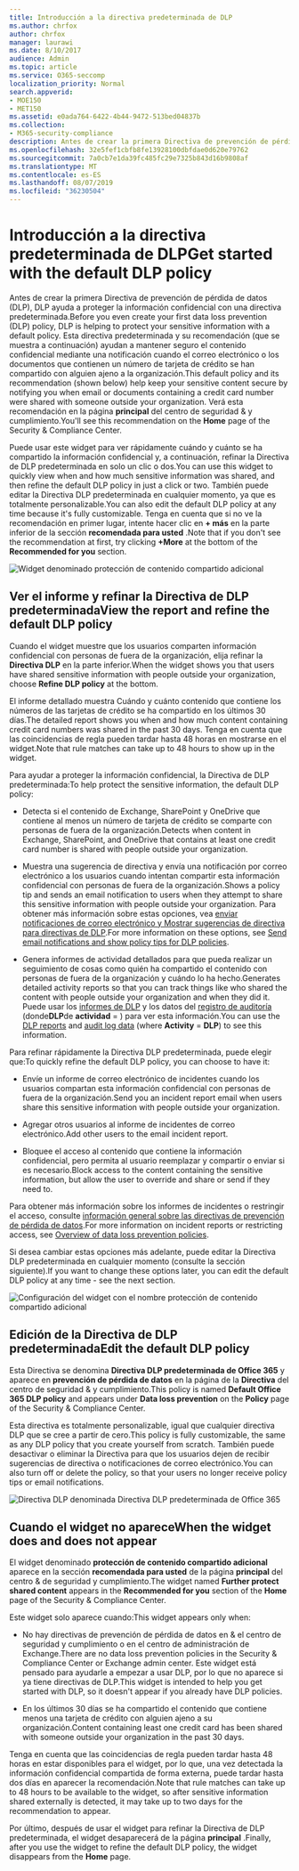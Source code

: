 ```yaml
---
title: Introducción a la directiva predeterminada de DLP
ms.author: chrfox
author: chrfox
manager: laurawi
ms.date: 8/10/2017
audience: Admin
ms.topic: article
ms.service: O365-seccomp
localization_priority: Normal
search.appverid:
- MOE150
- MET150
ms.assetid: e0ada764-6422-4b44-9472-513bed04837b
ms.collection:
- M365-security-compliance
description: Antes de crear la primera Directiva de prevención de pérdida de datos (DLP), DLP ayuda a proteger la información confidencial con una directiva predeterminada. Esta directiva predeterminada y su recomendación (que se muestra a continuación) ayudan a mantener seguro el contenido confidencial mediante una notificación cuando el correo electrónico o los documentos que contienen un número de tarjeta de crédito se han compartido con alguien ajeno a la organización.
ms.openlocfilehash: 32e5fef1cbfb8fe13928100dbfdae0d620e79762
ms.sourcegitcommit: 7a0cb7e1da39fc485fc29e7325b843d16b9808af
ms.translationtype: MT
ms.contentlocale: es-ES
ms.lasthandoff: 08/07/2019
ms.locfileid: "36230504"
---
```

# <a name="get-started-with-the-default-dlp-policy"></a><span data-ttu-id="5537b-104">Introducción a la directiva predeterminada de DLP</span><span class="sxs-lookup"><span data-stu-id="5537b-104">Get started with the default DLP policy</span></span>

<span data-ttu-id="5537b-105">Antes de crear la primera Directiva de prevención de pérdida de datos (DLP), DLP ayuda a proteger la información confidencial con una directiva predeterminada.</span><span class="sxs-lookup"><span data-stu-id="5537b-105">Before you even create your first data loss prevention (DLP) policy, DLP is helping to protect your sensitive information with a default policy.</span></span> <span data-ttu-id="5537b-106">Esta directiva predeterminada y su recomendación (que se muestra a continuación) ayudan a mantener seguro el contenido confidencial mediante una notificación cuando el correo electrónico o los documentos que contienen un número de tarjeta de crédito se han compartido con alguien ajeno a la organización.</span><span class="sxs-lookup"><span data-stu-id="5537b-106">This default policy and its recommendation (shown below) help keep your sensitive content secure by notifying you when email or documents containing a credit card number were shared with someone outside your organization.</span></span> <span data-ttu-id="5537b-107">Verá esta recomendación en la página **principal** del centro de seguridad &amp; y cumplimiento.</span><span class="sxs-lookup"><span data-stu-id="5537b-107">You'll see this recommendation on the **Home** page of the Security &amp; Compliance Center.</span></span> 
  
<span data-ttu-id="5537b-108">Puede usar este widget para ver rápidamente cuándo y cuánto se ha compartido la información confidencial y, a continuación, refinar la Directiva de DLP predeterminada en solo un clic o dos.</span><span class="sxs-lookup"><span data-stu-id="5537b-108">You can use this widget to quickly view when and how much sensitive information was shared, and then refine the default DLP policy in just a click or two.</span></span> <span data-ttu-id="5537b-109">También puede editar la Directiva DLP predeterminada en cualquier momento, ya que es totalmente personalizable.</span><span class="sxs-lookup"><span data-stu-id="5537b-109">You can also edit the default DLP policy at any time because it's fully customizable.</span></span> <span data-ttu-id="5537b-110">Tenga en cuenta que si no ve la recomendación en primer lugar, intente hacer clic en **+ más** en la parte inferior de la sección **recomendada para usted** .</span><span class="sxs-lookup"><span data-stu-id="5537b-110">Note that if you don't see the recommendation at first, try clicking **+More** at the bottom of the **Recommended for you** section.</span></span> 
  
![Widget denominado protección de contenido compartido adicional](media/2bae6dbc-cc92-4f35-b54c-c36e60226b5b.png)
  
## <a name="view-the-report-and-refine-the-default-dlp-policy"></a><span data-ttu-id="5537b-112">Ver el informe y refinar la Directiva de DLP predeterminada</span><span class="sxs-lookup"><span data-stu-id="5537b-112">View the report and refine the default DLP policy</span></span>

<span data-ttu-id="5537b-113">Cuando el widget muestre que los usuarios comparten información confidencial con personas de fuera de la organización, elija refinar la **Directiva DLP** en la parte inferior.</span><span class="sxs-lookup"><span data-stu-id="5537b-113">When the widget shows you that users have shared sensitive information with people outside your organization, choose **Refine DLP policy** at the bottom.</span></span> 
  
<span data-ttu-id="5537b-114">El informe detallado muestra Cuándo y cuánto contenido que contiene los números de las tarjetas de crédito se ha compartido en los últimos 30 días.</span><span class="sxs-lookup"><span data-stu-id="5537b-114">The detailed report shows you when and how much content containing credit card numbers was shared in the past 30 days.</span></span> <span data-ttu-id="5537b-115">Tenga en cuenta que las coincidencias de regla pueden tardar hasta 48 horas en mostrarse en el widget.</span><span class="sxs-lookup"><span data-stu-id="5537b-115">Note that rule matches can take up to 48 hours to show up in the widget.</span></span>
  
<span data-ttu-id="5537b-116">Para ayudar a proteger la información confidencial, la Directiva de DLP predeterminada:</span><span class="sxs-lookup"><span data-stu-id="5537b-116">To help protect the sensitive information, the default DLP policy:</span></span>
  
- <span data-ttu-id="5537b-117">Detecta si el contenido de Exchange, SharePoint y OneDrive que contiene al menos un número de tarjeta de crédito se comparte con personas de fuera de la organización.</span><span class="sxs-lookup"><span data-stu-id="5537b-117">Detects when content in Exchange, SharePoint, and OneDrive that contains at least one credit card number is shared with people outside your organization.</span></span>
    
- <span data-ttu-id="5537b-118">Muestra una sugerencia de directiva y envía una notificación por correo electrónico a los usuarios cuando intentan compartir esta información confidencial con personas de fuera de la organización.</span><span class="sxs-lookup"><span data-stu-id="5537b-118">Shows a policy tip and sends an email notification to users when they attempt to share this sensitive information with people outside your organization.</span></span> <span data-ttu-id="5537b-119">Para obtener más información sobre estas opciones, vea [enviar notificaciones de correo electrónico y Mostrar sugerencias de directiva para directivas de DLP](use-notifications-and-policy-tips.md).</span><span class="sxs-lookup"><span data-stu-id="5537b-119">For more information on these options, see [Send email notifications and show policy tips for DLP policies](use-notifications-and-policy-tips.md).</span></span>
    
- <span data-ttu-id="5537b-120">Genera informes de actividad detallados para que pueda realizar un seguimiento de cosas como quién ha compartido el contenido con personas de fuera de la organización y cuándo lo ha hecho.</span><span class="sxs-lookup"><span data-stu-id="5537b-120">Generates detailed activity reports so that you can track things like who shared the content with people outside your organization and when they did it.</span></span> <span data-ttu-id="5537b-121">Puede usar los [informes de DLP](view-the-dlp-reports.md) y los datos del [registro de auditoría](search-the-audit-log-in-security-and-compliance.md) (donde**DLP**de **actividad** = ) para ver esta información.</span><span class="sxs-lookup"><span data-stu-id="5537b-121">You can use the [DLP reports](view-the-dlp-reports.md) and [audit log data](search-the-audit-log-in-security-and-compliance.md) (where **Activity** = **DLP**) to see this information.</span></span>
    
<span data-ttu-id="5537b-122">Para refinar rápidamente la Directiva DLP predeterminada, puede elegir que:</span><span class="sxs-lookup"><span data-stu-id="5537b-122">To quickly refine the default DLP policy, you can choose to have it:</span></span>
  
- <span data-ttu-id="5537b-123">Envíe un informe de correo electrónico de incidentes cuando los usuarios compartan esta información confidencial con personas de fuera de la organización.</span><span class="sxs-lookup"><span data-stu-id="5537b-123">Send you an incident report email when users share this sensitive information with people outside your organization.</span></span>
    
- <span data-ttu-id="5537b-124">Agregar otros usuarios al informe de incidentes de correo electrónico.</span><span class="sxs-lookup"><span data-stu-id="5537b-124">Add other users to the email incident report.</span></span>
    
- <span data-ttu-id="5537b-125">Bloquee el acceso al contenido que contiene la información confidencial, pero permita al usuario reemplazar y compartir o enviar si es necesario.</span><span class="sxs-lookup"><span data-stu-id="5537b-125">Block access to the content containing the sensitive information, but allow the user to override and share or send if they need to.</span></span>
    
<span data-ttu-id="5537b-126">Para obtener más información sobre los informes de incidentes o restringir el acceso, consulte [información general sobre las directivas de prevención de pérdida de datos](data-loss-prevention-policies.md).</span><span class="sxs-lookup"><span data-stu-id="5537b-126">For more information on incident reports or restricting access, see [Overview of data loss prevention policies](data-loss-prevention-policies.md).</span></span>
  
<span data-ttu-id="5537b-127">Si desea cambiar estas opciones más adelante, puede editar la Directiva DLP predeterminada en cualquier momento (consulte la sección siguiente).</span><span class="sxs-lookup"><span data-stu-id="5537b-127">If you want to change these options later, you can edit the default DLP policy at any time - see the next section.</span></span>
  
![Configuración del widget con el nombre protección de contenido compartido adicional](media/dad30a84-2715-4c0a-a5c5-44d85492363e.png)
  
## <a name="edit-the-default-dlp-policy"></a><span data-ttu-id="5537b-129">Edición de la Directiva de DLP predeterminada</span><span class="sxs-lookup"><span data-stu-id="5537b-129">Edit the default DLP policy</span></span>

<span data-ttu-id="5537b-130">Esta Directiva se denomina **Directiva DLP predeterminada de Office 365** y aparece en **prevención de pérdida de datos** en la página de la **Directiva** del centro de seguridad &amp; y cumplimiento.</span><span class="sxs-lookup"><span data-stu-id="5537b-130">This policy is named **Default Office 365 DLP policy** and appears under **Data loss prevention** on the **Policy** page of the Security &amp; Compliance Center.</span></span> 
  
<span data-ttu-id="5537b-131">Esta directiva es totalmente personalizable, igual que cualquier directiva DLP que se cree a partir de cero.</span><span class="sxs-lookup"><span data-stu-id="5537b-131">This policy is fully customizable, the same as any DLP policy that you create yourself from scratch.</span></span> <span data-ttu-id="5537b-132">También puede desactivar o eliminar la Directiva para que los usuarios dejen de recibir sugerencias de directiva o notificaciones de correo electrónico.</span><span class="sxs-lookup"><span data-stu-id="5537b-132">You can also turn off or delete the policy, so that your users no longer receive policy tips or email notifications.</span></span>
  
![Directiva DLP denominada Directiva DLP predeterminada de Office 365](media/260731e8-4d57-4c98-abec-07b052ec48d5.png)
  
## <a name="when-the-widget-does-and-does-not-appear"></a><span data-ttu-id="5537b-134">Cuando el widget no aparece</span><span class="sxs-lookup"><span data-stu-id="5537b-134">When the widget does and does not appear</span></span>

<span data-ttu-id="5537b-135">El widget denominado **protección de contenido compartido adicional** aparece en la sección **recomendada para usted** de la página **principal** del centro &amp; de seguridad y cumplimiento.</span><span class="sxs-lookup"><span data-stu-id="5537b-135">The widget named **Further protect shared content** appears in the **Recommended for you** section of the **Home** page of the Security &amp; Compliance Center.</span></span> 
  
<span data-ttu-id="5537b-136">Este widget solo aparece cuando:</span><span class="sxs-lookup"><span data-stu-id="5537b-136">This widget appears only when:</span></span>
  
- <span data-ttu-id="5537b-137">No hay directivas de prevención de pérdida de datos en &amp; el centro de seguridad y cumplimiento o en el centro de administración de Exchange.</span><span class="sxs-lookup"><span data-stu-id="5537b-137">There are no data loss prevention policies in the Security &amp; Compliance Center or Exchange admin center.</span></span> <span data-ttu-id="5537b-138">Este widget está pensado para ayudarle a empezar a usar DLP, por lo que no aparece si ya tiene directivas de DLP.</span><span class="sxs-lookup"><span data-stu-id="5537b-138">This widget is intended to help you get started with DLP, so it doesn't appear if you already have DLP policies.</span></span>
    
- <span data-ttu-id="5537b-139">En los últimos 30 días se ha compartido el contenido que contiene menos una tarjeta de crédito con alguien ajeno a su organización.</span><span class="sxs-lookup"><span data-stu-id="5537b-139">Content containing least one credit card has been shared with someone outside your organization in the past 30 days.</span></span>
    
<span data-ttu-id="5537b-140">Tenga en cuenta que las coincidencias de regla pueden tardar hasta 48 horas en estar disponibles para el widget, por lo que, una vez detectada la información confidencial compartida de forma externa, puede tardar hasta dos días en aparecer la recomendación.</span><span class="sxs-lookup"><span data-stu-id="5537b-140">Note that rule matches can take up to 48 hours to be available to the widget, so after sensitive information shared externally is detected, it may take up to two days for the recommendation to appear.</span></span>
  
<span data-ttu-id="5537b-141">Por último, después de usar el widget para refinar la Directiva de DLP predeterminada, el widget desaparecerá de la página **principal** .</span><span class="sxs-lookup"><span data-stu-id="5537b-141">Finally, after you use the widget to refine the default DLP policy, the widget disappears from the **Home** page.</span></span> 
  

